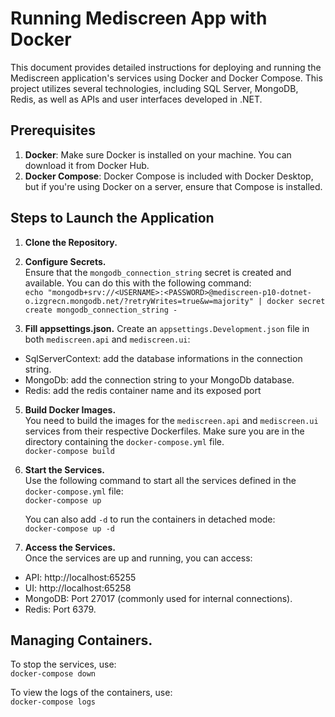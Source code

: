 # Running Mediscreen App with Docker

This document provides detailed instructions for deploying and running the Mediscreen application's services using Docker and Docker Compose. This project utilizes several technologies, including SQL Server, MongoDB, Redis, as well as APIs and user interfaces developed in .NET.

## Prerequisites

1. **Docker**: Make sure Docker is installed on your machine. You can download it from Docker Hub.
2. **Docker Compose**: Docker Compose is included with Docker Desktop, but if you're using Docker on a server, ensure that Compose is installed.

## Steps to Launch the Application

1. **Clone the Repository.**  

2. **Configure Secrets.**  
Ensure that the `mongodb_connection_string` secret is created and available. You can do this with the following command:  
   `echo "mongodb+srv://<USERNAME>:<PASSWORD>@mediscreen-p10-dotnet-o.izgrecn.mongodb.net/?retryWrites=true&w=majority" | docker secret create mongodb_connection_string -`

3. **Fill appsettings.json.**
Create an `appsettings.Development.json` file in both `mediscreen.api` and `mediscreen.ui`:
- SqlServerContext: add the database informations in the connection string.
- MongoDb: add the connection string to your MongoDb database.
- Redis: add the redis container name and its exposed port

5. **Build Docker Images.**  
You need to build the images for the `mediscreen.api` and `mediscreen.ui` services from their respective Dockerfiles. Make sure you are in the directory containing the `docker-compose.yml` file.  
   `docker-compose build`
 
6. **Start the Services.**  
Use the following command to start all the services defined in the `docker-compose.yml` file:  
   `docker-compose up`  

   You can also add `-d` to run the containers in detached mode:  
   `docker-compose up -d` 

7. **Access the Services.**  
Once the services are up and running, you can access:
- API: http://localhost:65255
- UI: http://localhost:65258
- MongoDB: Port 27017 (commonly used for internal connections).
- Redis: Port 6379.

## Managing Containers. 
To stop the services, use:  
`docker-compose down`  

To view the logs of the containers, use:  
`docker-compose logs`



